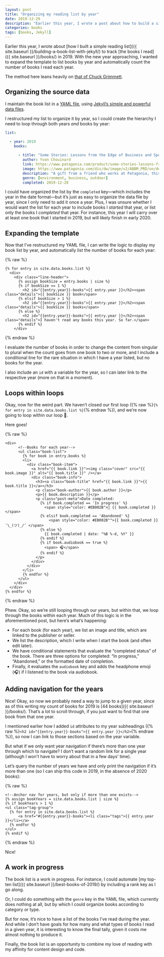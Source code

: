 ```yaml
---
layout: post
title: "Organizing my reading list by year"
date: 2019-12-29
description: "Earlier this year, I wrote a post about how to build a simple book list in Jekyll. In this post, I share how to expand the build to organize posts by year and automatically count the number of books for each year."
categories: books
tags: [books, Jekyll]
---
```


Earlier this year, I wrote about [how I built a simple reading list]({{ site.baseurl }}/building-a-book-list-with-jekyll/) to track [the books I read]({{ site.baseurl }}/books/) in 2019. With the new year approaching, I wanted to expand the template to list books by year and automatically count the number of books I read each year. 

The method here leans heavily on [that of Chuck Grimmett](http://www.cagrimmett.com/development/2019/09/07/reading-list.html).

## Organizing the source data

I maintain the book list in a [YAML file](https://github.com/rentry/rentry.github.io/blob/master/_data/books.yml), using [Jekyll’s simple and powerful data files](https://jekyllrb.com/docs/datafiles/).

I restructured my list to organize it by year, so I could create the hierarchy I need to loop through both years _and_ books by year:

```yaml
list:

  - year: 2019
    books:
      
      - title: "Some Stories: Lessons from the Edge of Business and Sport"
        author: Yvon Chouinard
        link: https://www.patagonia.com/product/some-stories-lessons-from-the-edge-of-business-and-sport-by-yvon-chouinard-hardcover-book-published-by-patagonia/BK805.html
        image: https://www.patagonia.com/dis/dw/image/v2/ABBM_PRD/on/demandware.static/-/Sites-patagonia-master/default/dw6cc96b9a/images/hi-res/BK805_000.jpg?sw=750&sh=750&sm=fit&sfrm=png
        description: "A gift from a friend who works at Patagonia, this hardcover book came autographed by Yvon Chouinard. I've rarely been more excited about a gift. My enthusiasm about the signature was quickly accompanied by adoration of the stories. In an early story, he writes, “All winter I forged gear. For the rest of the year, I continued to lead a counter-culture life on the fringes of society—living on fifty cents a day on a diet of oatmeal, potatoes, and canned cat food; camping all summer in an old incinerator in the abandoned CCC (Civilian Conservation Corps) camp in the Tetons of Wyoming.”"
        genre: [environment, business, outdoor]
        completed: 2019-12-28
```

I could have organized the list by the `completed` key—which includes the year in the date format—but it’s just as easy to organize the data file by year, since I only need to add it once a year. Plus, I was unsure whether I would want the list for each year to include books I _started_ that year, or list only the books I _completed_ that year. For instance, this year I will carry over at least one book that I started in 2019, but will likely finish in early 2020.

## Expanding the template

Now that I’ve restructured my YAML file, I can write the logic to display my book list by year, and automatically list the number of books for each year:

{% raw %}
```liquid
{% for entry in site.data.books.list %}
  <div>
    <div class="line-header">
      {% assign bookSize = entry.books | size %}
      {% if bookSize == 1 %}
        <h2 id="{{entry.year}}-books">{{ entry.year }}</h2><span class="details">{{ bookSize }} book</span>
      {% elsif bookSize > 1 %}
        <h2 id="{{entry.year}}-books">{{ entry.year }}</h2><span class="details">{{ bookSize }} books</span>
      {% else %}
        <h2 id="{{entry.year}}-books">{{ entry.year }}</h2><span class="details">I haven't read any books this year. So far.</span>
      {% endif %}
    </div>
```
{% endraw %}

I evaluate the number of books in order to change the content from singular to plural when the count goes from one book to two or more, and I include a conditional line for the rare situation in which I have a year listed, but no books for the year.

I also include an `id` with a variable for the year, so I can later link to the respective year (more on that in a moment).

## Loops within loops

Okay, now for the weird part. We haven’t closed our first loop ({% raw %}`{% for entry in site.data.books.list %}`{% endraw %}), and we’re now going to loop within our loop 🤯.

Here goes!

{% raw %}
```liquid
<div>
      <!--Books for each year-->
      <ul class="book-list">
        {% for book in entry.books %}
        <li>
          <div class="book-item">
            <a href="{{ book.link }}"><img class="cover" src="{{ book.image }}" alt="{{ book.title }}" /></a>
            <div class="book-info">
              <h3><a class="book-title" href="{{ book.link }}">{{ book.title }}</a></h3>
              <p class="book-author">{{ book.author }}</p>
              <p>{{ book.description }}</p>
              <p class="post-meta">Date completed:      
                {% if book.completed == 'In progress' %}
                  <span style="color: #EB002B">📖 {{ book.completed }}</span>
                {% elsif book.completed == 'Abandoned' %}
                    <span style="color: #EB002B"">{{ book.completed }} ¯\_(ツ)_/¯ </span>
                {% else %}
                  {{ book.completed | date: "%B %-d, %Y" }}
                {% endif %}
                {% if book.audiobook == true %} 
                  <span> 🎧</span>
                {% endif %} 
              </p>
            </div>
          </div> 
        </li>
        {% endfor %}
      </ul>
    </div>
  </div>
{% endfor %}
```
{% endraw %}

Phew. Okay, so we’re still looping through our years, but within that, we loop through the books within each year. Much of this logic is in the aforementioned post, but here’s what’s happening:

- For each book (for each year), we list an image and title, which are linked to the publisher or seller.
- We list the description, which I write when I start the book (and often edit later).
- We have conditional statements that evaluate the “completed status” of the book. There are three options for completed: “In progress,” “Abandoned,” or the formatted date of completion.
- Finally, it evaluates the `audiobook` key and adds the headphone emoji (🎧) if I listened to the book via audiobook.

## Adding navigation for the years

Nice! Okay, so now we probably need a way to jump to a given year, since as of this writing my count of books for 2019 is [44 books]({{ site.baseurl }}/books/). That’s a lot to scroll through, if you just want to find that one book from that one year.

I mentioned earlier how I added `id` attributes to my year subheadings ({% raw %}`<h2 id="{{entry.year}}-books">{{ entry.year }}</h2>`{% endraw %}), so now I can link to those sections based on the year variable.

But what if we only want year navigation if there’s more than one year through which to navigate? I don’t want a random link for a single year (although I won't have to worry about that in a few days’ time).

Let’s query the number of years we have and only print the navigation if it’s more than one (so I can ship this code in 2019, in the absence of 2020 books):

{% raw %}
```liquid
<!--Anchor nav for years, but only if more than one exists-->
{% assign bookYears = site.data.books.list | size %}
{% if bookYears > 1 %}
<ul class="tag-group">
  {% for entry in site.data.books.list %}
      <a href="#{{entry.year}}-books"><li class="tags">{{ entry.year }}</li></a>
  {% endfor %}  
</ul>
{% endif %}
```
{% endraw %}

Nice!

## A work in progress

The book list is a work in progress. For instance, I could automate [my top-ten list]({{ site.baseurl }}/best-books-of-2019/) by including a rank key as I go along.

Or, I could do something with the `genre` key in the YAML file, which currently does nothing at all, but by which I could organize books according to category or type.

But for now, it’s nice to have a list of the books I’ve read during the year. And while I don’t have goals for how many and what types of books I read in a given year, it is interesting to know the final tally, given it costs me almost nothing to produce it.

Finally, the book list is an opportunity to combine my love of reading with my affinity for content design and code.